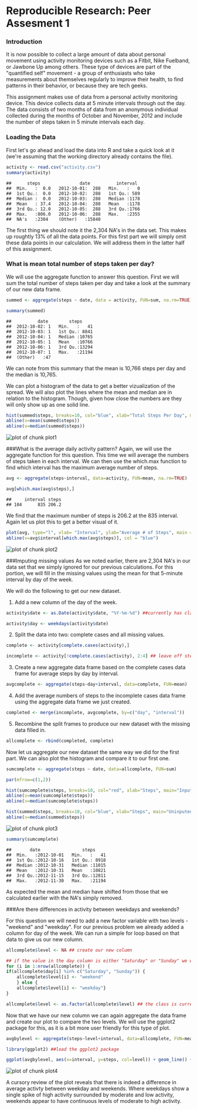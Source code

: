 Reproducible Research: Peer Assesment 1
=======================================


### Introduction
It is now possible to collect a large amount of data about personal movement using activity monitoring devices such as a Fitbit, Nike Fuelband, or Jawbone Up among others. These type of devices are part of the "quantified self" movement - a group of enthusiasts who take measurements about themselves regularly to improve their health, to find patterns in their behavior, or because they are tech geeks.

This assignment makes use of data from a personal activity monitoring device. This device collects data at 5 minute intervals through out the day. The data consists of two months of data from an anonymous individual collected during the months of October and November, 2012 and include the number of steps taken in 5 minute intervals each day.

### Loading the Data
First let's go ahead and load the data into R and take a quick look at it (we're assuming that the working directory already contains the file).

```r
activity <- read.csv("activity.csv")
summary(activity)
```

```
##      steps               date          interval   
##  Min.   :  0.0   2012-10-01:  288   Min.   :   0  
##  1st Qu.:  0.0   2012-10-02:  288   1st Qu.: 589  
##  Median :  0.0   2012-10-03:  288   Median :1178  
##  Mean   : 37.4   2012-10-04:  288   Mean   :1178  
##  3rd Qu.: 12.0   2012-10-05:  288   3rd Qu.:1766  
##  Max.   :806.0   2012-10-06:  288   Max.   :2355  
##  NA's   :2304    (Other)   :15840
```
The first thing we should note it the 2,304 NA's in the data set. This makes up roughtly 13% of all the data points. For this first part we will simply omit these data points in our calculation. We will address them in the latter half of this assignment.

### What is mean total number of steps taken per day?
We will use the aggregate function to answer this question. First we will sum the total number of steps taken per day and take a look at the summary of our new data frame.


```r
summed <- aggregate(steps ~ date, data = activity, FUN=sum, na.rm=TRUE)

summary(summed)
```

```
##          date        steps      
##  2012-10-02: 1   Min.   :   41  
##  2012-10-03: 1   1st Qu.: 8841  
##  2012-10-04: 1   Median :10765  
##  2012-10-05: 1   Mean   :10766  
##  2012-10-06: 1   3rd Qu.:13294  
##  2012-10-07: 1   Max.   :21194  
##  (Other)   :47
```
We can note from this summary that the mean is 10,766 steps per day and the median is 10,765.

We can plot a histogram of the data to get a better vizualization of the spread. We will also plot the lines where the mean and median are in relation to the histogram. Though, given how close the numbers are they will only show up as one solid line.


```r
hist(summed$steps, breaks=10, col="blue", xlab="Total Steps Per Day", main = "Frequency of Total Steps Per Day")
abline(v=mean(summed$steps))
abline(v=median(summed$steps))
```

![plot of chunk plot1](figure/plot1.png) 

###What is the average daily activity pattern?
Again, we will use the aggregate function for this question. This time we will average the numbers of steps taken in each interval. We can then use the which.max function to find which interval has the maximum average number of steps.


```r
avg <- aggregate(steps~interval, data=activity, FUN=mean, na.rm=TRUE)

avg[which.max(avg$steps),]
```

```
##     interval steps
## 104      835 206.2
```

We find that the maximum number of steps is 206.2 at the 835 interval. Again let us plot this to get a better visual of it.


```r
plot(avg, type="l", xlab= "Interval", ylab="Average # of Steps", main = "Time Series of Average Number of Steps")
abline(v=avg$interval[which.max(avg$steps)], col = "blue")
```

![plot of chunk plot2](figure/plot2.png) 

###Imputing missing values
As we noted earlier, there are 2,304 NA's in our data set that we simply ignored for our previous calculations. For this portion, we will fill in the missing values using the mean for that 5-minute interval by day of the week.

We will do the following to get our new dataset.

1. Add a new column of the day of the week.

```r
activity$date <- as.Date(activity$date, "%Y-%m-%d") ##currently has class factor

activity$day <- weekdays(activity$date)
```

2. Split the data into two: complete cases and all missing values.

```r
complete <- activity[complete.cases(activity),]

incomplete <- activity[!complete.cases(activity), 2:4] ## leave off steps column
```

3. Create a new aggregate data frame based on the complete cases data frame for average steps by day by interval.

```r
avgcomplete <- aggregate(steps~day+interval, data=complete, FUN=mean)
```

4. Add the average numbers of steps to the incomplete cases data frame using the aggregate data frame we just created.

```r
completed <- merge(incomplete, avgcomplete, by=c("day", "interval"))
```

5. Recombine the split frames to produce our new dataset with the missing data filled in.

```r
allcomplete <- rbind(completed, complete)
```

Now let us aggregate our new dataset  the same way we did for the first part. We can also plot the histogram and compare it to our first one.

```r
sumcomplete <- aggregate(steps ~ date, data=allcomplete, FUN=sum)

par(mfrow=c(1,2))

hist(sumcomplete$steps, breaks=10, col="red", xlab="Steps", main="Inputed NA's")
abline(v=mean(sumcomplete$steps))
abline(v=median(sumcomplete$steps))

hist(summed$steps, breaks=10, col="blue", xlab="Steps", main="Uninputed NA's" )
abline(v=median(summed$steps))
```

![plot of chunk plot3](figure/plot3.png) 

```r
summary(sumcomplete)
```

```
##       date                steps      
##  Min.   :2012-10-01   Min.   :   41  
##  1st Qu.:2012-10-16   1st Qu.: 8918  
##  Median :2012-10-31   Median :11015  
##  Mean   :2012-10-31   Mean   :10821  
##  3rd Qu.:2012-11-15   3rd Qu.:12811  
##  Max.   :2012-11-30   Max.   :21194
```

As expected the mean and median have shifted from those that we calculated earlier with the NA's simply removed.

###Are there differences in activity between weekdays and weekends?

For this question we will need to add a new factor variable with two levels - "weekend" and "weekday". For our previous problem we already added a column for day of the week. We can run a simple for loop based on that data to give us our new column.


```r
allcomplete$level <- NA ## create our new column

## if the value in the day column is either "Saturday" or "Sunday" we will place the value of "weekend" in the level column, otherwise it will be listed as "weekday"
for (i in 1:nrow(allcomplete)) {
if(allcomplete$day[i] %in% c("Saturday", "Sunday")) {
    allcomplete$level[i] <- "weekend"
    } else { 
    allcomplete$level[i] <- "weekday"}
}

allcomplete$level <- as.factor(allcomplete$level) ## the class is currently "character", so we need to change it to class "factor".
```

Now that we have our new column we can again aggregate the data frame and create our plot to compare the two levels. We will use the ggplot2 package for this, as it is a bit more user friendly for this type of plot.


```r
avgbylevel <- aggregate(steps~level+interval, data=allcomplete, FUN=mean)

library(ggplot2) ##load the ggplot2 package

ggplot(avgbylevel, aes(x=interval, y=steps, col=level)) + geom_line() + facet_grid(.~level)
```

![plot of chunk plot4](figure/plot4.png) 

A cursory review of the plot reveals that there is indeed a difference in average activty between weekday and weekends. Where weekdays show a single spike of high activity surrounded by moderate and low activity, weekends appear to have continuous levels of moderate to high activity.
